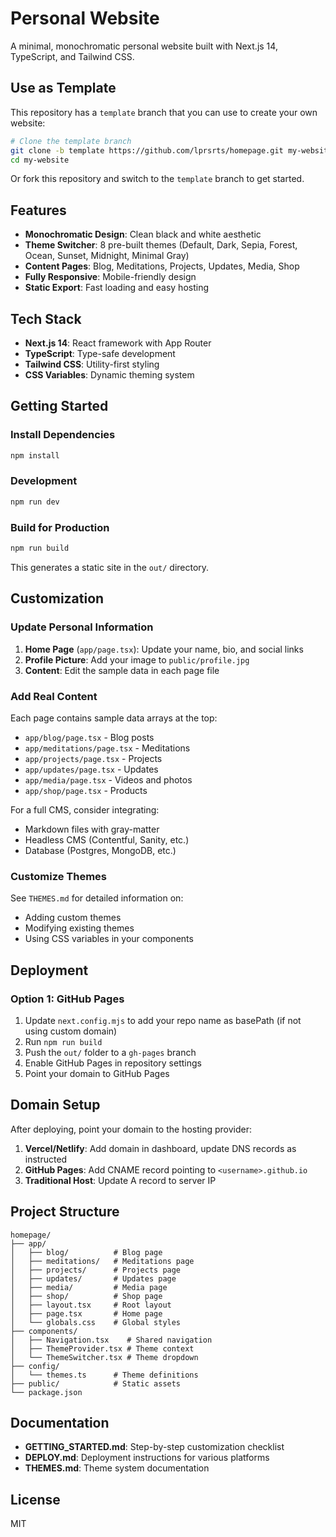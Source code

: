 # Personal Website

A minimal, monochromatic personal website built with Next.js 14, TypeScript, and Tailwind CSS.

## Use as Template

This repository has a `template` branch that you can use to create your own website:

```bash
# Clone the template branch
git clone -b template https://github.com/lprsrts/homepage.git my-website
cd my-website
```

Or fork this repository and switch to the `template` branch to get started.

## Features

- **Monochromatic Design**: Clean black and white aesthetic
- **Theme Switcher**: 8 pre-built themes (Default, Dark, Sepia, Forest, Ocean, Sunset, Midnight, Minimal Gray)
- **Content Pages**: Blog, Meditations, Projects, Updates, Media, Shop
- **Fully Responsive**: Mobile-friendly design
- **Static Export**: Fast loading and easy hosting

## Tech Stack

- **Next.js 14**: React framework with App Router
- **TypeScript**: Type-safe development
- **Tailwind CSS**: Utility-first styling
- **CSS Variables**: Dynamic theming system

## Getting Started

### Install Dependencies

```bash
npm install
```

### Development

```bash
npm run dev
```

### Build for Production

```bash
npm run build
```

This generates a static site in the `out/` directory.

## Customization

### Update Personal Information

1. **Home Page** (`app/page.tsx`): Update your name, bio, and social links
2. **Profile Picture**: Add your image to `public/profile.jpg`
3. **Content**: Edit the sample data in each page file

### Add Real Content

Each page contains sample data arrays at the top:
- `app/blog/page.tsx` - Blog posts
- `app/meditations/page.tsx` - Meditations
- `app/projects/page.tsx` - Projects
- `app/updates/page.tsx` - Updates
- `app/media/page.tsx` - Videos and photos
- `app/shop/page.tsx` - Products

For a full CMS, consider integrating:
- Markdown files with gray-matter
- Headless CMS (Contentful, Sanity, etc.)
- Database (Postgres, MongoDB, etc.)

### Customize Themes

See `THEMES.md` for detailed information on:
- Adding custom themes
- Modifying existing themes
- Using CSS variables in your components

## Deployment

### Option 1: GitHub Pages

1. Update `next.config.mjs` to add your repo name as basePath (if not using custom domain)
2. Run `npm run build`
3. Push the `out/` folder to a `gh-pages` branch
4. Enable GitHub Pages in repository settings
5. Point your domain to GitHub Pages

## Domain Setup

After deploying, point your domain to the hosting provider:

1. **Vercel/Netlify**: Add domain in dashboard, update DNS records as instructed
2. **GitHub Pages**: Add CNAME record pointing to `<username>.github.io`
3. **Traditional Host**: Update A record to server IP

## Project Structure

```
homepage/
├── app/
│   ├── blog/          # Blog page
│   ├── meditations/   # Meditations page
│   ├── projects/      # Projects page
│   ├── updates/       # Updates page
│   ├── media/         # Media page
│   ├── shop/          # Shop page
│   ├── layout.tsx     # Root layout
│   ├── page.tsx       # Home page
│   └── globals.css    # Global styles
├── components/
│   ├── Navigation.tsx    # Shared navigation
│   ├── ThemeProvider.tsx # Theme context
│   └── ThemeSwitcher.tsx # Theme dropdown
├── config/
│   └── themes.ts      # Theme definitions
├── public/            # Static assets
└── package.json
```

## Documentation

- **GETTING_STARTED.md**: Step-by-step customization checklist
- **DEPLOY.md**: Deployment instructions for various platforms
- **THEMES.md**: Theme system documentation

## License

MIT
